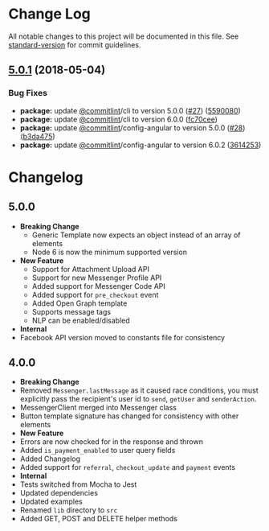 # Change Log

All notable changes to this project will be documented in this file. See [standard-version](https://github.com/conventional-changelog/standard-version) for commit guidelines.

<a name="5.0.1"></a>
## [5.0.1](https://github.com/rickydunlop/fbmessenger-node/compare/v5.0.0...v5.0.1) (2018-05-04)


### Bug Fixes

* **package:** update [@commitlint](https://github.com/commitlint)/cli to version 5.0.0 ([#27](https://github.com/rickydunlop/fbmessenger-node/issues/27)) ([5590080](https://github.com/rickydunlop/fbmessenger-node/commit/5590080))
* **package:** update [@commitlint](https://github.com/commitlint)/cli to version 6.0.0 ([fc70cee](https://github.com/rickydunlop/fbmessenger-node/commit/fc70cee))
* **package:** update [@commitlint](https://github.com/commitlint)/config-angular to version 5.0.0 ([#28](https://github.com/rickydunlop/fbmessenger-node/issues/28)) ([b3da475](https://github.com/rickydunlop/fbmessenger-node/commit/b3da475))
* **package:** update [@commitlint](https://github.com/commitlint)/config-angular to version 6.0.2 ([3614253](https://github.com/rickydunlop/fbmessenger-node/commit/3614253))



# Changelog

## 5.0.0

* **Breaking Change**
  * Generic Template now expects an object instead of an array of elements
  * Node 6 is now the minimum supported version
* **New Feature**
   * Support for Attachment Upload API
   * Support for new Messenger Profile API
   * Added support for Messenger Code API
   * Added support for `pre_checkout` event
   * Added Open Graph template
   * Supports message tags
   * NLP can be enabled/disabled
 * **Internal**
  * Facebook API version moved to constants file for consistency

## 4.0.0

 * **Breaking Change**
  * Removed `Messenger.lastMessage` as it caused race conditions, you must explicitly pass the
   recipient's user id to `send`, `getUser` and `senderAction`.
  * MessengerClient merged into Messenger class
  * Button template signature has changed for consistency with other elements
 * **New Feature**
  * Errors are now checked for in the response and thrown
  * Added `is_payment_enabled` to user query fields
  * Added Changelog
  * Added support for `referral`, `checkout_update` and `payment` events
 * **Internal**
  * Tests switched from Mocha to Jest
  * Updated dependencies
  * Updated examples
  * Renamed `lib` directory to `src`
  * Added GET, POST and DELETE helper methods
